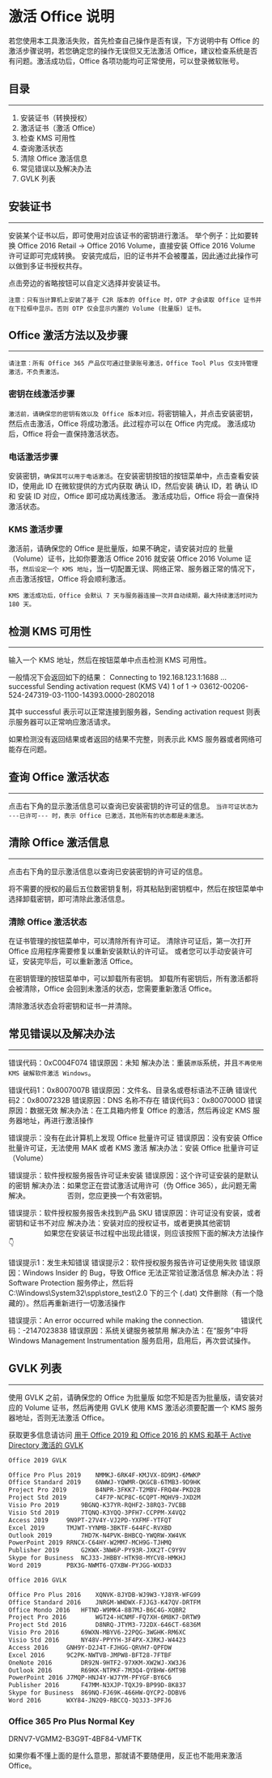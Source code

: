 # 激活 Office 说明

若您使用本工具激活失败，首先检查自己操作是否有误，下方说明中有 Office 的激活步骤说明，若您确定您的操作无误但又无法激活 Office，建议检查系统是否有问题。激活成功后，Office 各项功能均可正常使用，可以登录微软账号。

## 目录

---

1. 安装证书（转换授权）
2. 激活证书（激活 Office）
3. 检查 KMS 可用性
4. 查询激活状态
5. 清除 Office 激活信息
6. 常见错误以及解决办法
7. GVLK 列表

## 安装证书

---

安装某个证书以后，即可使用对应该证书的密钥进行激活。
举个例子：比如要转换 Office 2016 Retail -> Office 2016 Volume，直接安装 Office 2016 Volume 许可证即可完成转换。
安装完成后，旧的证书并不会被覆盖，因此通过此操作可以做到多证书授权共存。

点击旁边的省略按钮可以自定义选择并安装证书。

`注意：只有当计算机上安装了基于 C2R 版本的 Office 时，OTP 才会读取 Office 证书并在下拉框中显示。否则 OTP 仅会显示内置的 Volume (批量版) 证书。`

## Office 激活方法以及步骤

---

`请注意：所有 Office 365 产品仅可通过登录账号激活，Office Tool Plus 仅支持管理激活，不负责激活。`

### 密钥在线激活步骤

`激活前，请确保您的密钥有效以及 Office 版本对应。`将密钥输入，并点击安装密钥，然后点击激活，Office 将成功激活。此过程亦可以在 Office 内完成。
激活成功后，Office 将会一直保持激活状态。

### 电话激活步骤

安装密钥，`确保其可以用于电话激活`。在安装密钥按钮的按钮菜单中，点击查看安装 ID，使用此 ID 在微软提供的方式内获取 确认 ID，然后安装 确认 ID，若 确认 ID 和 安装 ID 对应，Office 即可成功离线激活。
激活成功后，Office 将会一直保持激活状态。

### KMS 激活步骤

激活前，请确保您的 Office 是批量版，如果不确定，请安装对应的 批量（Volume）证书，比如你要激活 Office 2016 就安装 Office 2016 Volume 证书，`然后设定一个 KMS 地址`，当一切配置无误、网络正常、服务器正常的情况下，点击激活按钮，Office 将会顺利激活。

`KMS 激活成功后，Office 会默认 7 天与服务器连接一次并自动续期，最大持续激活时间为 180 天。`

## 检测 KMS 可用性

---

输入一个 KMS 地址，然后在按钮菜单中点击检测 KMS 可用性。

一般情况下会返回如下的结果：
Connecting to 192.168.123.1:1688 ... successful
Sending activation request (KMS V4) 1 of 1  -> 03612-00206-524-247319-03-1100-14393.0000-2802018

其中 successful 表示可以正常连接到服务器，Sending activation request 则表示服务器可以正常响应激活请求。

如果检测没有返回结果或者返回的结果不完整，则表示此 KMS 服务器或者网络可能存在问题。

## 查询 Office 激活状态

---

点击右下角的显示激活信息可以查询已安装密钥的许可证的信息。
`当许可证状态为 ---已许可--- 时，表示 Office 已激活，其他所有的状态都是未激活。`

## 清除 Office 激活信息

---

点击右下角的显示激活信息以查询已安装密钥的许可证的信息。

将不需要的授权的最后五位数密钥复制，将其粘贴到密钥框中，然后在按钮菜单中选择卸载密钥，即可清除此激活信息。

### 清除 Office 激活状态

在证书管理的按钮菜单中，可以清除所有许可证。
清除许可证后，第一次打开 Office 应用程序需要修复以重新安装默认的许可证。
或者您可以手动安装许可证，安装完毕后，可以重新激活 Office。

在密钥管理的按钮菜单中，可以卸载所有密钥。
卸载所有密钥后，所有激活都将会被清除，Office 会回到未激活的状态，您需要重新激活 Office。

清除激活状态会将密钥和证书一并清除。

## 常见错误以及解决办法

---

错误代码：0xC004F074
错误原因：未知
解决办法：重装`原版`系统，并且`不再使用 KMS 破解软件激活 Windows`。

错误代码1：0x8007007B
错误原因：文件名、目录名或卷标语法不正确
错误代码2：0x8007232B
错误原因：DNS 名称不存在
错误代码3：0x8007000D
错误原因：数据无效
解决办法：在工具箱内修复 Office 的激活，然后再设定 KMS 服务器地址，再进行激活操作

错误提示：没有在此计算机上发现 Office 批量许可证
错误原因：没有安装 Office 批量许可证，无法使用 MAK 或者 KMS 激活
解决办法：安装 Office 批量许可证（Volume）

错误提示：软件授权服务报告许可证未安装
错误原因：这个许可证安装的是默认的密钥
解决办法：如果您正在尝试激活试用许可（伪 Office 365），此问题无需解决。
　　　　　否则，您应更换一个有效密钥。

错误提示：软件授权服务报告未找到产品 SKU
错误原因：许可证没有安装，或者密钥和证书不对应
解决办法：安装对应的授权证书，或者更换其他密钥
　　　　　如果您在安装证书过程中出现此错误，则应该按照下面的解决方法操作👇

错误提示1：发生未知错误
错误提示2：软件授权服务报告许可证使用失败
错误原因：Windows Insider 的 Bug，导致 Office 无法正常验证激活信息
解决办法：将 Software Protection 服务停止，然后将 C:\Windows\System32\spp\store_test\2.0 下的三个 (.dat) 文件删除（有一个隐藏的）。然后再重新进行一切激活操作

错误提示：An error occurred while making the connection.
　　　　　错误代码：-2147023838
错误原因：系统关键服务被禁用
解决办法：在“服务”中将 Windows Management Instrumentation 服务启用，启用后，再次尝试操作。

## GVLK 列表

---

使用 GVLK 之前，请确保您的 Office 为批量版
如您不知是否为批量版，请安装对应的 Volume 证书，然后再使用 GVLK
使用 KMS 激活必须要配置一个 KMS 服务器地址，否则无法激活 Office。

获取更多信息请访问 [用于 Office 2019 和 Office 2016 的 KMS 和基于 Active Directory 激活的 GVLK](https://docs.microsoft.com/zh-cn/DeployOffice/vlactivation/gvlks)

```txt
Office 2019 GVLK

Office Pro Plus 2019	NMMKJ-6RK4F-KMJVX-8D9MJ-6MWKP
Office Standard 2019	6NWWJ-YQWMR-QKGCB-6TMB3-9D9HK
Project Pro 2019		B4NPR-3FKK7-T2MBV-FRQ4W-PKD2B
Project Std 2019		C4F7P-NCP8C-6CQPT-MQHV9-JXD2M
Visio Pro 2019		9BGNQ-K37YR-RQHF2-38RQ3-7VCBB
Visio Std 2019		7TQNQ-K3YQQ-3PFH7-CCPPM-X4VQ2
Access 2019		9N9PT-27V4Y-VJ2PD-YXFMF-YTFQT
Excel 2019		TMJWT-YYNMB-3BKTF-644FC-RVXBD
Outlook 2019		7HD7K-N4PVK-BHBCQ-YWQRW-XW4VK
PowerPoint 2019	RRNCX-C64HY-W2MM7-MCH9G-TJHMQ
Publisher 2019		G2KWX-3NW6P-PY93R-JXK2T-C9Y9V
Skype for Business	NCJ33-JHBBY-HTK98-MYCV8-HMKHJ
Word 2019		PBX3G-NWMT6-Q7XBW-PYJGG-WXD33

Office 2016 GVLK

Office Pro Plus 2016	XQNVK-8JYDB-WJ9W3-YJ8YR-WFG99
Office Standard 2016	JNRGM-WHDWX-FJJG3-K47QV-DRTFM
Office Mondo 2016	HFTND-W9MK4-8B7MJ-B6C4G-XQBR2
Project Pro 2016		WGT24-HCNMF-FQ7XH-6M8K7-DRTW9
Project Std 2016		D8NRQ-JTYM3-7J2DX-646CT-6836M
Visio Pro 2016		69WXN-MBYV6-22PQG-3WGHK-RM6XC
Visio Std 2016		NY48V-PPYYH-3F4PX-XJRKJ-W4423
Access 2016		GNH9Y-D2J4T-FJHGG-QRVH7-QPFDW
Excel 2016		9C2PK-NWTVB-JMPW8-BFT28-7FTBF
OneNote 2016		DR92N-9HTF2-97XKM-XW2WJ-XW3J6
Outlook 2016		R69KK-NTPKF-7M3Q4-QYBHW-6MT9B
PowerPoint 2016	J7MQP-HNJ4Y-WJ7YM-PFYGF-BY6C6
Publisher 2016		F47MM-N3XJP-TQXJ9-BP99D-8K837
Skype for Business	869NQ-FJ69K-466HW-QYCP2-DDBV6
Word 2016		WXY84-JN2Q9-RBCCQ-3Q3J3-3PFJ6
```

### Office 365 Pro Plus Normal Key

DRNV7-VGMM2-B3G9T-4BF84-VMFTK

如果你看不懂上面的是什么意思，那就请不要随便用，反正也不能用来激活 Office。

